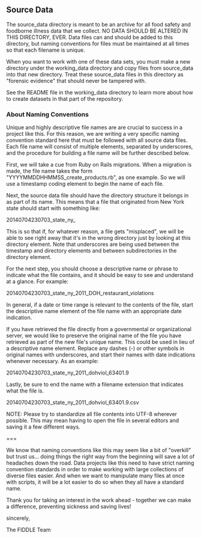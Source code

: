 ## Source Data

The source_data directory is meant to be an archive for all food safety and 
foodborne illness data that we collect. NO DATA SHOULD BE ALTERED IN THIS
DIRECTORY, EVER. Data files can and should be added to this directory, but
naming conventions for files must be maintained at all times so that each
filename is unique.

When you want to work with one of these data sets, you must make a new
directory under the working_data directory and copy files from source_data
into that new directory. Treat these source_data files in this directory as 
"forensic evidence" that should never be tampered with.

See the README file in the working_data directory to learn more about how
to create datasets in that part of the repository.

### About Naming Conventions

Unique and highly descriptive file names are are crucial to success in a
project like this. For this reason, we are writing a very specific naming
convention standard here that must be followed with all source data files.
Each file name will consist of multiple elements, separated by underscores,
and the procedure for building a file name will be further described below.

First, we will take a cue from Ruby on Rails migrations. When a migration is 
made, the file name takes the form "YYYYMMDDHHMMSS_create_products.rb", as 
one example. So we will use a timestamp coding element to begin the name of 
each file.

Next, the source data file should have the directory structure it belongs in
as part of its name. This means that a file that originated from New York
state should start with something like:

20140704230703_state_ny_

This is so that if, for whatever reason, a file gets "misplaced", we will be
able to see right away that it's in the wrong directory just by looking at 
this directory element. Note that underscores are being used between the 
timestamp and directory elements and between subdirectories in the directory
element.

For the next step, you should choose a descriptive name or phrase to 
indicate what the file contains, and it should be easy to see and understand 
at a glance. For example:

20140704230703_state_ny_2011_DOH_restaurant_violations

In general, if a date or time range is relevant to the contents of the file,
start the descriptive name element of the file name with an appropriate date
indication.

If you have retrieved the file directly from a governmental or 
organizational server, we would like to preserve the original name of the 
file you have retrieved as part of the new file's unique name. This could
be used in lieu of a descriptive name element. Replace any dashes (-) or 
other symbols in original names with underscores, and start their names
with date indications whenever necessary. As an example:

20140704230703_state_ny_2011_dohviol_63401.9

Lastly, be sure to end the name with a filename extension that indicates what 
the file is.

20140704230703_state_ny_2011_dohviol_63401.9.csv

NOTE: Please try to standardize all file contents into UTF-8 wherever 
possible. This may mean having to open the file in several editors and 
saving it a few different ways.

===

We know that naming conventions like this may seem like a bit of "overkill"
but trust us... doing things the right way from the beginning will save a
lot of headaches down the road. Data projects like this need to have strict
naming convention standards in order to make working with large collections
of diverse files easier. And when we want to manipulate many files at once
with scripts, it will be a lot easier to do so when they all have a standard 
name.

Thank you for taking an interest in the work ahead - together we can make
a difference, preventing sickness and saving lives!
  
sincerely,

The FIDDLE Team
